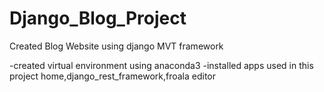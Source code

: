 # Django_Blog_Project
Created Blog Website using django MVT framework

-created virtual environment using anaconda3
-installed apps used in this project home,django_rest_framework,froala editor

